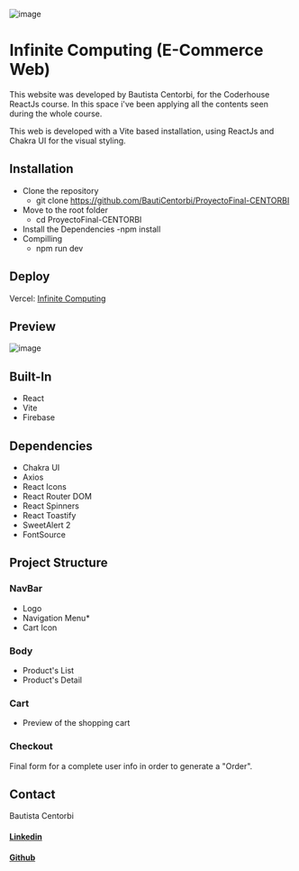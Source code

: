 ![image](/src/assets/ifLogo.png)

# Infinite Computing (E-Commerce Web)

This website was developed by Bautista Centorbi, for the Coderhouse ReactJs course. In this space i've been applying all the contents seen during the whole course.

This web is developed with a Vite based installation, using ReactJs and Chakra UI for the visual styling.

## Installation

- Clone the repository
    - git clone https://github.com/BautiCentorbi/ProyectoFinal-CENTORBI
- Move to the root folder
    - cd ProyectoFinal-CENTORBI
- Install the Dependencies
    -npm install
- Compilling
    - npm run dev

## Deploy

Vercel:
[Infinite Computing](https://infinite-computing.vercel.app/)

## Preview

![image](/src/assets/)

## Built-In
* React
* Vite
* Firebase

## Dependencies
* Chakra UI
* Axios
* React Icons
* React Router DOM
* React Spinners
* React Toastify
* SweetAlert 2
* FontSource


## Project Structure

### NavBar
* Logo
* Navigation Menu* 
* Cart Icon   

### Body
* Product's List
* Product's Detail

### Cart
* Preview of the shopping cart

### Checkout
Final form for a complete user info in order to generate a "Order".


## Contact

Bautista Centorbi

#### [Linkedin](https://www.linkedin.com/in/bautista-centorbi-designer/)
#### [Github](https://github.com/BautiCentorbi/)